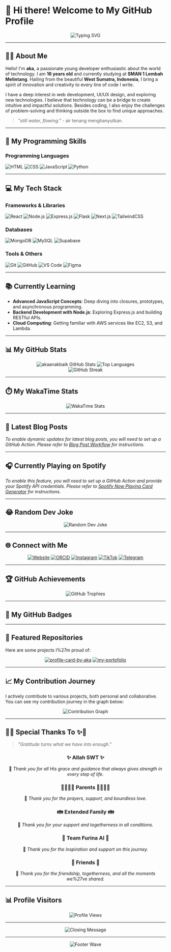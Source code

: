 # 👋 Hi there! Welcome to My GitHub Profile

<div align="center">
  <img src="https://readme-typing-svg.herokuapp.com?font=Fira+Code&pause=1000&color=F75C7E&center=true&vCenter=true&width=435&lines=Hello%2C+I%27m+aka!;Young+Web+Developer;From+West+Sumatra%2C+Indonesia;Always+Learning+New+Things!" alt="Typing SVG" />
</div>

---

## 🧑‍💻 About Me

Hello! I'm **aka**, a passionate young developer enthusiastic about the world of technology. I am **16 years old** and currently studying at **SMAN 1 Lembah Melintang**. Hailing from the beautiful **West Sumatra, Indonesia**, I bring a spirit of innovation and creativity to every line of code I write.

I have a deep interest in web development, UI/UX design, and exploring new technologies. I believe that technology can be a bridge to create intuitive and impactful solutions. Besides coding, I also enjoy the challenges of problem-solving and thinking outside the box to find unique approaches.

> _"still water, flowing."_ - air tenang menghanyutkan.

---

## 🚀 My Programming Skills

### Programming Languages

![HTML](https://img.shields.io/badge/HTML5-E34F26?style=for-the-badge&logo=html5&logoColor=white)
![CSS](https://img.shields.io/badge/CSS3-1572B6?style=for-the-badge&logo=css3&logoColor=white)
![JavaScript](https://img.shields.io/badge/JavaScript-F7DF1E?style=for-the-badge&logo=javascript&logoColor=black)
![Python](https://img.shields.io/badge/Python-3776AB?style=for-the-badge&logo=python&logoColor=white)

---

## 💻 My Tech Stack

### Frameworks & Libraries

![React](https://img.shields.io/badge/React-61DAFB?style=for-the-badge&logo=react&logoColor=black)
![Node.js](https://img.shields.io/badge/Node.js-339933?style=for-the-badge&logo=nodedotjs&logoColor=white)
![Express.js](https://img.shields.io/badge/Express.js-000000?style=for-the-badge&logo=express&logoColor=white)
![Flask](https://img.shields.io/badge/Flask-000000?style=for-the-badge&logo=flask&logoColor=white)
![Next.js](https://img.shields.io/badge/Next.js-000000?style=for-the-badge&logo=next.js&logoColor=white)
![TailwindCSS](https://img.shields.io/badge/TailwindCSS-06B6D4?style=for-the-badge&logo=tailwindcss&logoColor=white)
### Databases

![MongoDB](https://img.shields.io/badge/MongoDB-47A248?style=for-the-badge&logo=mongodb&logoColor=white)
![MySQL](https://img.shields.io/badge/MySQL-4479A1?style=for-the-badge&logo=mysql&logoColor=white)
![Supabase](https://img.shields.io/badge/Supabase-3ECF8E?style=for-the-badge&logo=supabase&logoColor=white)

### Tools & Others

![Git](https://img.shields.io/badge/Git-F05032?style=for-the-badge&logo=git&logoColor=white)
![GitHub](https://img.shields.io/badge/GitHub-181717?style=for-the-badge&logo=github&logoColor=white)
![VS Code](https://img.shields.io/badge/VS%20Code-007ACC?style=for-the-badge&logo=visualstudiocode&logoColor=white)
![Figma](https://img.shields.io/badge/Figma-F24E1E?style=for-the-badge&logo=figma&logoColor=white)

---

## 📚 Currently Learning

- **Advanced JavaScript Concepts**: Deep diving into closures, prototypes, and asynchronous programming.
- **Backend Development with Node.js**: Exploring Express.js and building RESTful APIs.
- **Cloud Computing**: Getting familiar with AWS services like EC2, S3, and Lambda.

---

## 📊 My GitHub Stats

<div align="center">
  <img src="https://github-readme-stats.vercel.app/api?username=akaanakbaik&show_icons=true&theme=radical&hide_border=true&bg_color=0D1117" alt="akaanakbaik GitHub Stats" />
  <img src="https://github-readme-stats.vercel.app/api/top-langs/?username=akaanakbaik&layout=compact&theme=radical&hide_border=true&bg_color=0D1117" alt="Top Languages" />
</div>

<div align="center">
  <img src="https://github-readme-streak-stats.herokuapp.com/?user=akaanakbaik&theme=radical&hide_border=true&background=0D1117" alt="GitHub Streak" />
</div>

---

## ⏱️ My WakaTime Stats

<div align="center">
  <img src="https://github-readme-stats.vercel.app/api/wakatime?username=akaanakbaik&layout=compact&theme=radical&hide_border=true&bg_color=0D1117" alt="WakaTime Stats" />
</div>

---

## 📝 Latest Blog Posts

<!-- BLOG-POST-LIST:START -->
<!-- BLOG-POST-LIST:END -->

_To enable dynamic updates for latest blog posts, you will need to set up a GitHub Action. Please refer to [Blog Post Workflow](https://github.com/marketplace/actions/blog-post-workflow) for instructions._

---

## 🎧 Currently Playing on Spotify

<!-- SPOTIFY-PLAYING-CARD:START -->
<!-- SPOTIFY-PLAYING-CARD:END -->

_To enable this feature, you will need to set up a GitHub Action and provide your Spotify API credentials. Please refer to [Spotify Now Playing Card Generator](https://github.com/platane/spotify-now-playing) for instructions._

---

## 😂 Random Dev Joke

<div align="center">
  <img src="https://readme-jokes.vercel.app/api?theme=radical" alt="Random Dev Joke" />
</div>

---

## 🌐 Connect with Me

<div align="center">

[![Website](https://img.shields.io/badge/Website-akadev.my.id-blue?style=for-the-badge&logo=google-chrome&logoColor=white)](https://akadev.my.id)
[![ORCID](https://img.shields.io/badge/ORCID-0009--0003--8983--6073-green?style=for-the-badge&logo=orcid&logoColor=white)](https://orcid.org/0009-0003-8983-6073)
[![Instagram](https://img.shields.io/badge/Instagram-kenal.aka-purple?style=for-the-badge&logo=instagram&logoColor=white)](https://www.instagram.com/kenal.aka)
[![TikTok](https://img.shields.io/badge/TikTok-kenal_aka-black?style=for-the-badge&logo=tiktok&logoColor=white)](https://www.tiktok.com/@kenal_aka)
[![Telegram](https://img.shields.io/badge/Telegram-akamodebaik-blue?style=for-the-badge&logo=telegram&logoColor=white)](https://t.me/akamodebaik)

</div>

---

## 🏆 GitHub Achievements

<div align="center">
  <img src="https://github-profile-trophy.vercel.app/?username=akaanakbaik&theme=radical&no-frame=true&no-bg=true&margin-w=4" alt="GitHub Trophies" />
</div>

---

## 🏅 My GitHub Badges

<div align="center">
  <!-- Add your GitHub badges here, e.g., from https://github.com/badges/shields -->
  <!-- Example: -->
  <!-- ![GitHub followers](https://img.shields.io/github/followers/akaanakbaik?style=social) -->
</div>

---

## 🌟 Featured Repositories

Here are some projects I\%27m proud of:

<div align="center">

[![profile-card-by-aka](https://github-readme-stats.vercel.app/api/pin/?username=akaanakbaik&repo=profile-card-by-aka&theme=radical&hide_border=true&bg_color=0D1117)](https://github.com/akaanakbaik/profile-card-by-aka)
[![my-portofolio](https://github-readme-stats.vercel.app/api/pin/?username=akaanakbaik&repo=my-portofolio&theme=radical&hide_border=true&bg_color=0D1117)](https://github.com/akaanakbaik/my-portofolio)

</div>

---

## 📈 My Contribution Journey

I actively contribute to various projects, both personal and collaborative. You can see my contribution journey in the graph below:

<div align="center">
  <img src="https://github-readme-activity-graph.vercel.app/graph?username=akaanakbaik&theme=react-dark&bg_color=0D1117&hide_border=true" alt="Contribution Graph" />
</div>

---

## 🙏✨ Special Thanks To ✨🙏

> _"Gratitude turns what we have into enough."_

<div align="center">

### ✨ Allah SWT ✨
💖 _Thank you for all His grace and guidance that always gives strength in every step of life._

### 👨‍👩‍👧‍👦 Parents 👨‍👩‍👧‍👦
💖 _Thank you for the prayers, support, and boundless love._

### 👪 Extended Family 👪
💖 _Thank you for your support and togetherness in all conditions._

### 🤖 Team Furina AI 🤖
💖 _Thank you for the inspiration and support on this journey._

### 🤝 Friends 🤝
💖 _Thank you for the friendship, togetherness, and all the moments we\%27ve shared._

</div>

---

## 📊 Profile Visitors

<div align="center">
  <img src="https://komarev.com/ghpvc/?username=akaanakbaik&label=Profile%20views&color=0e75b6&style=flat" alt="Profile Views" />
</div>

---

<div align="center">
  <img src="https://readme-typing-svg.herokuapp.com?font=Fira+Code&pause=1000&color=F75C7E&center=true&vCenter=true&width=435&lines=Thanks+for+Visiting!;Stay+Awesome!;Keep+Coding%2C+Keep+Learning!" alt="Closing Message" />
</div>

---

<div align="center">
  <img src="https://capsule-render.vercel.app/api?type=waving&color=gradient&height=100&section=footer" alt="Footer Wave" />
</div>

